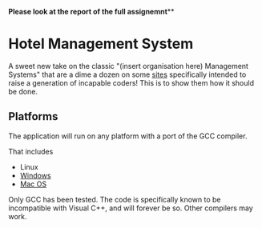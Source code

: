 ********Please look at the report of the full assignemnt**********

# Hotel Management System
A sweet new take on the classic "(insert organisation here) Management Systems" that are a dime a dozen on some [sites](http://projects.icbse.com/subject/cpp "iCBSE") specifically intended to raise a generation of incapable coders! This is to show them how it should be done.

## Platforms
The application will run on any platform with a port of the GCC compiler.

That includes

* Linux
* [Windows](https://www.cygwin.com "Cygwin")
* [Mac OS](http://brew.sh "Homebrew")

Only GCC has been tested. The code is specifically known to be incompatible with Visual C++, and will forever be so. Other compilers may work.
